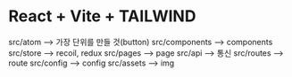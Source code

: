 # React + Vite + TAILWIND

src/atom --> 가장 단위를 만들 것(button)
src/components --> components
src/store --> recoil, redux
src/pages --> page
src/api --> 통신
src/routes --> route
src/config --> config
src/assets --> img
